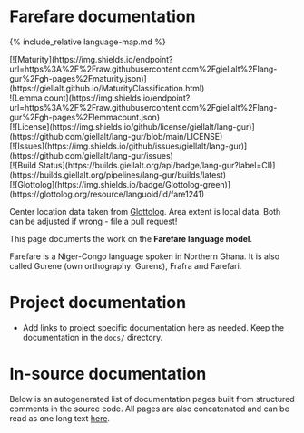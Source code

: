 # Farefare documentation

<div class="twocolumn map" markdown="1">

{% include_relative language-map.md %}

<div class="badges" markdown="1">
[![Maturity](https://img.shields.io/endpoint?url=https%3A%2F%2Fraw.githubusercontent.com%2Fgiellalt%2Flang-gur%2Fgh-pages%2Fmaturity.json)](https://giellalt.github.io/MaturityClassification.html) <br/>
![Lemma count](https://img.shields.io/endpoint?url=https%3A%2F%2Fraw.githubusercontent.com%2Fgiellalt%2Flang-gur%2Fgh-pages%2Flemmacount.json) <br/>
[![License](https://img.shields.io/github/license/giellalt/lang-gur)](https://github.com/giellalt/lang-gur/blob/main/LICENSE) <br/>
[![Issues](https://img.shields.io/github/issues/giellalt/lang-gur)](https://github.com/giellalt/lang-gur/issues) <br/>
[![Build Status](https://builds.giellalt.org/api/badge/lang-gur?label=CI)](https://builds.giellalt.org/pipelines/lang-gur/builds/latest) <br/>
[![Glottolog](https://img.shields.io/badge/Glottolog-green)](https://glottolog.org/resource/languoid/id/fare1241)
</div>

Center location data taken from [Glottolog](https://glottolog.org/). Area extent is local data. Both can be adjusted if wrong - file a pull request!

</div>

This page documents the work on the **Farefare language model**. 

Farefare is a Niger-Congo language spoken in Northern Ghana. It is also called Gurene (own orthography: Gurenɛ), Frafra and Farefari.

# Project documentation

* Add links to project specific documentation here as needed. Keep the documentation in the `docs/` directory.

# In-source documentation

Below is an autogenerated list of documentation pages built from structured comments in the source code. All pages are also concatenated and can be read as one long text [here](gur.md).
